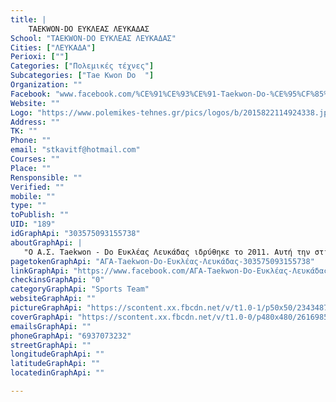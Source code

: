 ```yaml
---
title: |
    TAEKWON-DO ΕΥΚΛΕΑΣ ΛΕΥΚΑΔΑΣ
School: "TAEKWON-DO ΕΥΚΛΕΑΣ ΛΕΥΚΑΔΑΣ"
Cities: ["ΛΕΥΚΑΔΑ"]
Perioxi: [""]
Categories: ["Πολεμικές τέχνες"]
Subcategories: ["Tae Kwon Do  "]
Organization: ""
Facebook: "www.facebook.com/%CE%91%CE%93%CE%91-Taekwon-Do-%CE%95%CF%85%CE%BA%CE%BB%CE%AD%CE%B1%CF%82-%CE%9B%CE%B5%CF%85%CE%BA%CE%AC%CE%B4%CE%B1%CF%82-303575093155738/timeline/"
Website: ""
Logo: "https://www.polemikes-tehnes.gr/pics/logos/b/2015822114924338.jpg"
Address: ""
TK: ""
Phone: ""
email: "stkavitf@hotmail.com"
Courses: ""
Place: ""
Rensponsible: ""
Verified: ""
mobile: ""
type: ""
toPublish: ""
UID: "189"
idGraphApi: "303575093155738"
aboutGraphApi: | 
   "O Α.Σ. Taekwon - Do Ευκλέας Λευκάδας ιδρύθηκε το 2011. Αυτή την στιγμή αριθμεί στα 80 ενεργά αθλούμενα μέλη."
pagetokenGraphApi: "ΑΓΑ-Taekwon-Do-Ευκλέας-Λευκάδας-303575093155738"
linkGraphApi: "https://www.facebook.com/ΑΓΑ-Taekwon-Do-Ευκλέας-Λευκάδας-303575093155738/"
checkinsGraphApi: "0"
categoryGraphApi: "Sports Team"
websiteGraphApi: ""
pictureGraphApi: "https://scontent.xx.fbcdn.net/v/t1.0-1/p50x50/23434873_782854778561098_3688766063778727776_n.jpg?oh=ba5318b51afa03a655d013d4907ac48c&amp;oe=5B068468"
coverGraphApi: "https://scontent.xx.fbcdn.net/v/t1.0-0/p480x480/26169851_807928566053719_5504691593488183545_n.jpg?oh=1512b8d1fff920f540240287b24c986b&amp;oe=5B4C3A4E"
emailsGraphApi: ""
phoneGraphApi: "6937073232"
streetGraphApi: ""
longitudeGraphApi: ""
latitudeGraphApi: ""
locatedinGraphApi: ""

---
```




